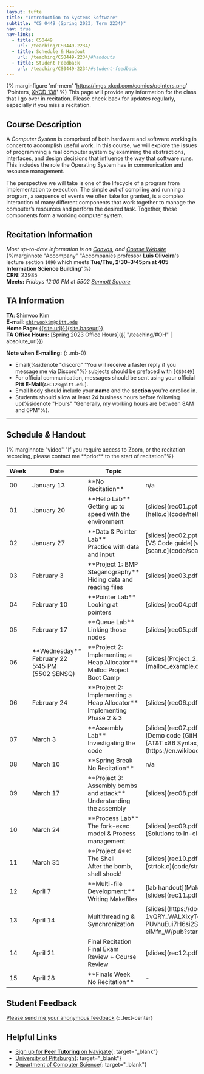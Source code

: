 ```yaml
---
layout: tufte
title: "Introduction to Systems Software"
subtitle: "CS 0449 (Spring 2023, Term 2234)"
nav: true
nav-links:
  - title: CS0449
    url: /teaching/CS0449-2234/
  - title: Schedule & Handout
    url: /teaching/CS0449-2234/#handouts
  - title: Student Feedback
    url: /teaching/CS0449-2234/#student-feedback
---
```


{% marginfigure 'mf-mem' 'https://imgs.xkcd.com/comics/pointers.png' 'Pointers, [XKCD 138](https://xkcd.com/138/)' %}
This page will provide any information for the class that I go over in recitation. Please check back for updates regularly, especially if you miss a recitation.

## Course Description
A *Computer System* is comprised of both hardware and software working in concert to accomplish useful work. In this course, we will explore the issues of programming a real computer system by examining the abstractions, interfaces, and design decisions that influence the way that software runs. This includes the role the Operating System has in communication and resource management.

The perspective we will take is one of the lifecycle of a program from implementation to execution. The simple act of compiling and running a program, a sequence of events we often take for granted, is a complex interaction of many different components that work together to manage the computer’s resources and perform the desired task. Together, these components form a working computer system.

## Recitation Information

_Most up-to-date information is on [Canvas](https://canvas.pitt.edu), and [Course Website](https://cs0449.gitlab.io/sp2023/)_ {%marginnote "Accompany" "Accompanies professor **Luis Oliveira**'s lecture section `1090` which meets **Tue/Thu, 2:30–3:45pm at 405 Information Science Building**"%}  
**CRN:** 23985  
**Meets:** _Fridays 12:00 PM_ at _5502 [Sennott Square](https://map.concept3d.com/?id=1315#!m/376171)_

## TA Information

**TA**: Shinwoo Kim  
**E-mail**: [`shinwookim@pitt.edu`](mailto:shiwookim@pitt.edu)  
**Home Page:** [{{site.url}}{{site.baseurl}}]({{site.url}}{{site.baseurl}}/)  
**TA Office Hours:** [Spring 2023 Office Hours]({{ "/teaching/#OH" | absolute_url}})

**Note when E-mailing:**
{: .mb-0}

- Email{%sidenote "discord" "You will receive a faster reply if you message me via Discord"%} subjects should be prefaced with `[CS0449]`
- For official communication, messages should be sent using your official **Pitt E-Mail**(`ABC123@pitt.edu`).
- Email body should include your **name** and the **section** you're enrolled in.
- Students should allow at least 24 business hours before following up{%sidenote "Hours" "Generally, my working hours are between 8AM and 6PM"%}.<span class="endmark"></span>


---

<h2 id="handouts">Schedule <em>&</em> Handout</h2> {% marginnote "video" "If you require access to Zoom, or the recitation recording, please contact me **prior** to the start of recitation"%}

<div class="table-responsive">
<table class="table table-hover">
  <thead>
    <tr>
      <th class="text-center">Week</th>
      <th class="text-center">Date</th>
      <th>Topic</th>
      <th class="text-center">Handout</th>
    </tr>
  </thead>
  <tbody>
    <tr>
      <td class="text-center">00</td>
      <td class="text-center">January 13</td>
      <td>**No Recitation**</td>
      <td class="text-center">n/a</td>
    </tr>
    <tr>
      <td class="text-center">01</td>
      <td class="text-center">January 20</td>
      <td>**Hello Lab**<br>Getting up to speed with the environment</td>
      <td class="text-center">[slides](rec01.pptx) <br> [hello.c](code/hello.c.html)</td>
    </tr>
    <tr>
      <td class="text-center">02</td>
      <td class="text-center">January 27</td>
      <td>**Data & Pointer Lab**<br>Practice with data and input</td>
      <td class="text-center">[slides](rec02.pptx) <br> [VS Code guide](vs_code.pdf) <br> [scan.c](code/scan.c.html)</td>
    </tr>
    <tr>
      <td class="text-center">03</td>
      <td class="text-center">February 3 </td>
      <td>**Project 1: BMP Steganography**<br>Hiding data and reading files</td>
      <td class="text-center">[slides](rec03.pdf)</td>
    </tr>
    <tr>
      <td class="text-center">04</td>
      <td class="text-center">February 10</td>
      <td>**Pointer Lab**<br>Looking at pointers</td>
      <td class="text-center">[slides](rec04.pdf)</td>
    </tr>
    <tr>
      <td class="text-center">05</td>
      <td class="text-center">February 17</td>
      <td>**Queue Lab**<br>Linking those nodes</td>
      <td class="text-center">[slides](rec05.pdf)</td>
    </tr>
    <tr>
      <td class="text-center">06</td>
      <td class="text-center">**Wednesday**<br/>February 22 5:45 PM<br/>(5502 SENSQ)</td>
      <td>**Project 2: Implementing a Heap Allocator**<br>Malloc Project Boot Camp</td>
      <td class="text-center">[slides](Project_2_Help_Session.pdf)<br>[malloc_example.c](code/malloc_example.c.html)</td>
    </tr>
    <tr>
      <td class="text-center">06</td>
      <td class="text-center">February 24</td>
      <td>**Project 2: Implementing a Heap Allocator**<br>Implementing Phase 2 & 3</td>
      <td class="text-center">[slides](rec06.pdf)</td>
    </tr>
    <tr>
      <td class="text-center">07</td>
      <td class="text-center">March 3</td>
      <td>**Assembly Lab**<br>Investigating the code</td>
      <td class="text-center">[slides](rec07.pdf)<br>[Demo code (GitHub)](https://github.com/shinwookim/ASM-demo)<br/>[AT&T x86 Syntax](https://en.wikibooks.org/wiki/X86_Assembly/GNU_assembly_syntax)</td>
    </tr> 
    <tr>
      <td class="text-center">08</td>
      <td class="text-center">March 10</td>
      <td>**Spring Break <br> No Recitation**</td>
      <td class="text-center">n/a</td>
    </tr>
    <tr>
      <td class="text-center">09</td>
      <td class="text-center">March 17</td>
      <td>**Project 3: Assembly bombs and attack** <br />Understanding the assembly</td>
      <td class="text-center">[slides](rec08.pdf)</td>
    </tr>
    <tr>
      <td class="text-center">10</td>
      <td class="text-center">March 24</td>
	    <td>**Process Lab**<br />The fork-exec model & Process management</td>
      <td class="text-center">[slides](rec09.pdf)<br />[Solutions to In-class Problems](rec09-soln.html)</td>
    </tr>
    <tr>
      <td class="text-center">11</td>
      <td class="text-center">March 31</td>
      <td>**Project 4**: The Shell<br>After the bomb, shell shock!</td>
      <td class="text-center">[slides](rec10.pdf)<br/>[strtok.c](code/strtok.c.html)</td>
    </tr>
    <tr>
      <td class="text-center">12</td>
      <td class="text-center">April 7</td>
      <td>**Multi-file Development:**<br/>Writing Makefiles
</td>
      <td class="text-center">[lab handout](Makefile-lab.html)<br/>[slides](rec11.pdf)</td>
    </tr>
    <tr>
      <td class="text-center">13</td>
      <td class="text-center">April 14</td>
      <td>Multithreading & Synchronization</td>
      <td class="text-center">[slides](https://docs.google.com/presentation/d/e/2PACX-1vQRY_WALXixyTeEOCF6g--PUvhuEui7H6si2SMGct2gDzqkqjkwbMEwDdk0U7OvlNTMuP01-eiMfn_W/pub?start=false&loop=false&delayms=60000)</td>
    </tr>
    <tr>
      <td class="text-center">14</td>
      <td class="text-center">April 21</td>
      <td>Final Recitation <br>Final Exam Review + Course Review</td>
      <td class="text-center">[slides](rec12.pdf)</td>
    </tr>
    <tr>
      <td class="text-center">15</td>
      <td class="text-center">April 28</td>
      <td>**Finals Week <br> No Recitation**</td>
      <td class="text-center">-</td>
    </tr>
  </tbody>
</table>
</div>





## Student Feedback

[Please send me your anonymous feedback](https://pitt.co1.qualtrics.com/jfe/form/SV_dd9suL0AkJctj2S)
{: .text-center}

## Helpful Links

- [Sign up for **Peer Tutoring** on Navigate](https://pitt.guide.eab.com/){: target="\_blank"}
- [University of Pittsburgh](https://pitt.edu){: target="\_blank"}
- [Department of Computer Science](https://cs.pitt.edu){: target="\_blank"}
 









